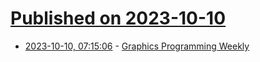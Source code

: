 # [Published on 2023-10-10](index.md)

* [2023-10-10, 07:15:06](https://lobste.rs/s/kfbdzy/graphics_programming_weekly) - [Graphics Programming Weekly](https://www.jendrikillner.com/article_database/)
